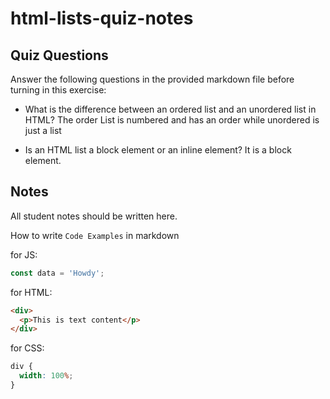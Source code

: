 # html-lists-quiz-notes

## Quiz Questions

Answer the following questions in the provided markdown file before turning in this exercise:

- What is the difference between an ordered list and an unordered list in HTML? The order List is numbered and has an order while unordered is just a list

- Is an HTML list a block element or an inline element? It is a block element.

## Notes

All student notes should be written here.

How to write `Code Examples` in markdown

for JS:

```javascript
const data = 'Howdy';
```

for HTML:

```html
<div>
  <p>This is text content</p>
</div>
```

for CSS:

```css
div {
  width: 100%;
}
```
